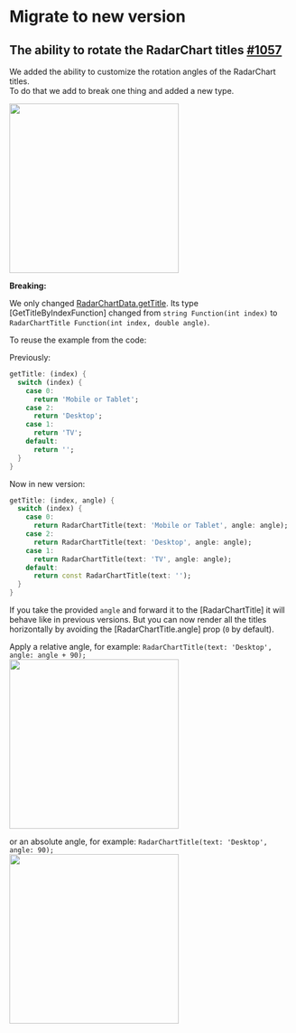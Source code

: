 # Migrate to new version

## The ability to rotate the RadarChart titles [#1057](https://github.com/imaNNeoFighT/fl_chart/issues/1057)

We added the ability to customize the rotation angles of the RadarChart titles.  
To do that we add to break one thing and added a new type.

<img src="https://github.com/imaNNeoFighT/fl_chart/raw/master/repo_files/documentations/migration_guides/new_version/attachments/radar_chart_sample_1.gif" width="300" >  

**Breaking:**

We only changed [RadarChartData.getTitle](https://github.com/imaNNeoFighT/fl_chart/blob/master/repo_files/documentations/radar_chart.md#RadarChartData).
Its type [GetTitleByIndexFunction] changed from `string Function(int index)` to `RadarChartTitle Function(int index, double angle)`.

To reuse the example from the code:

Previously:
```dart
getTitle: (index) {
  switch (index) {
    case 0:
      return 'Mobile or Tablet';
    case 2:
      return 'Desktop';
    case 1:
      return 'TV';
    default:
      return '';
  }
}
```

Now in new version:

```dart
getTitle: (index, angle) {
  switch (index) {
    case 0:
      return RadarChartTitle(text: 'Mobile or Tablet', angle: angle);
    case 2:
      return RadarChartTitle(text: 'Desktop', angle: angle);
    case 1:
      return RadarChartTitle(text: 'TV', angle: angle);
    default:
      return const RadarChartTitle(text: '');
  }
}
```

If you take the provided `angle` and forward it to the [RadarChartTitle] it will behave like in previous versions.
But you can now render all the titles horizontally by avoiding the [RadarChartTitle.angle] prop (`0` by default).

Apply a relative angle, for example: `RadarChartTitle(text: 'Desktop', angle: angle + 90);`  
<img src="https://github.com/imaNNeoFighT/fl_chart/raw/master/repo_files/documentations/migration_guides/new_version/attachments/radar_chart_sample_2.png" width="300" >

or an absolute angle, for example: `RadarChartTitle(text: 'Desktop', angle: 90);`  
<img src="https://github.com/imaNNeoFighT/fl_chart/raw/master/repo_files/documentations/migration_guides/new_version/attachments/radar_chart_sample_3.png" width="300" >